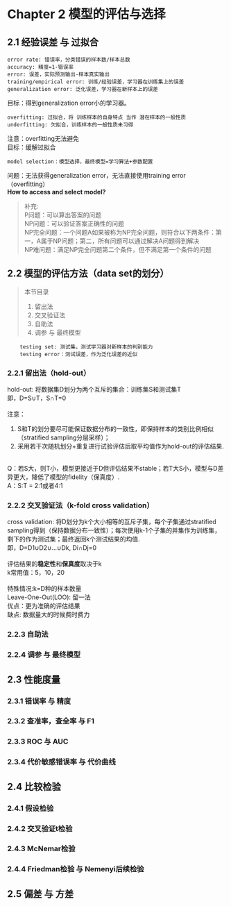 # Chapter 2 模型的评估与选择
## 2.1 经验误差 与 过拟合
    error rate: 错误率，分类错误的样本数/样本总数
    accuracy: 精度=1-错误率
    error: 误差，实际预测输出-样本真实输出
    training/empirical error: 训练/经验误差，学习器在训练集上的误差
    generalization error: 泛化误差，学习器在新样本上的误差
目标：得到generalization error小的学习器。<br>

    overfitting: 过拟合，将 训练样本的自身特点 当作 潜在样本的一般性质
    underfitting: 欠拟合，训练样本的一般性质未习得
注意：overfitting无法避免<br>
目标：缓解过拟合<br>
 
    model selection：模型选择，最终模型=学习算法+参数配置
问题：无法获得generalization error，无法直接使用training error（overfitting）<br>
**How to access and select model?**<br>
>补充:<br>
P问题：可以算出答案的问题<br>
NP问题：可以验证答案正确性的问题<br>
NP完全问题：一个问题A如果被称为NP完全问题，则符合以下两条件：第一，A属于NP问题；第二，所有问题可以通过解决A问题得到解决<br>
NP难问题：满足NP完全问题第二个条件，但不满足第一个条件的问题<br>

## 2.2 模型的评估方法（data set的划分）
>本节目录
>1. 留出法<br>
>2. 交叉验证法<br>
>3. 自助法<br>
>4. 调参 与 最终模型<br>

        testing set: 测试集，测试学习器对新样本的判别能力
        testing error：测试误差，作为泛化误差的近似
    
### 2.2.1 留出法（hold-out）
hold-out: 将数据集D划分为两个互斥的集合：训练集S和测试集T<br>
即，D=S∪T，S∩T=0<br>
<br>
注意：<br>
1. S和T的划分要尽可能保证数据分布的一致性，即保持样本的类别比例相似（stratified sampling分层采样）；<br>
2. 采用若干次随机划分+重复进行试验评估后取平均值作为hold-out的评估结果.<br>
<br>
Q：若S大，则T小，模型更接近于D但评估结果不stable；若T大S小，模型与D差异更大，降低了模型的fidelity（保真度）.<br>
A：S:T = 2:1或者4:1<br>

### 2.2.2 交叉验证法（k-fold cross validation）
cross validation: 将D划分为k个大小相等的互斥子集，每个子集通过stratified sampling得到（保持数据分布一致性）；每次使用k-1个子集的并集作为训练集，剩下的作为测试集；最终返回k个测试结果的均值.<br>
即，D=D1∪D2∪...∪Dk, Di∩Dj=0<br>
<br>
评估结果的**稳定性**和**保真度**取决于k<br>
k常用值：5，10，20<br>
<br>
特殊情况:k=D种的样本数量<br>
Leave-One-Out(LOO): 留一法<br>
优点：更为准确的评估结果<br>
缺点: 数据量大的时候费时费力<br>

### 2.2.3 自助法
### 2.2.4 调参 与 最终模型

## 2.3 性能度量
### 2.3.1 错误率 与 精度
### 2.3.2 查准率，查全率 与 F1
### 2.3.3 ROC 与 AUC
### 2.3.4 代价敏感错误率 与 代价曲线

## 2.4 比较检验
### 2.4.1 假设检验
### 2.4.2 交叉验证t检验
### 2.4.3 McNemar检验
### 2.4.4 Friedman检验 与 Nemenyi后续检验

## 2.5 偏差 与 方差






